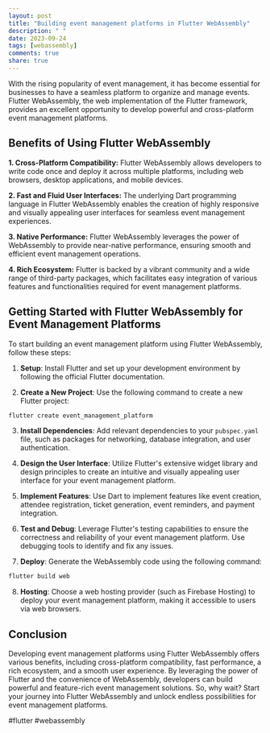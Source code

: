 ```yaml
---
layout: post
title: "Building event management platforms in Flutter WebAssembly"
description: " "
date: 2023-09-24
tags: [webassembly]
comments: true
share: true
---
```


With the rising popularity of event management, it has become essential for businesses to have a seamless platform to organize and manage events. Flutter WebAssembly, the web implementation of the Flutter framework, provides an excellent opportunity to develop powerful and cross-platform event management platforms.

## Benefits of Using Flutter WebAssembly

**1. Cross-Platform Compatibility:** Flutter WebAssembly allows developers to write code once and deploy it across multiple platforms, including web browsers, desktop applications, and mobile devices.

**2. Fast and Fluid User Interfaces:** The underlying Dart programming language in Flutter WebAssembly enables the creation of highly responsive and visually appealing user interfaces for seamless event management experiences.

**3. Native Performance:** Flutter WebAssembly leverages the power of WebAssembly to provide near-native performance, ensuring smooth and efficient event management operations.

**4. Rich Ecosystem:** Flutter is backed by a vibrant community and a wide range of third-party packages, which facilitates easy integration of various features and functionalities required for event management platforms.

## Getting Started with Flutter WebAssembly for Event Management Platforms

To start building an event management platform using Flutter WebAssembly, follow these steps:

1. **Setup**: Install Flutter and set up your development environment by following the official Flutter documentation.

2. **Create a New Project**: Use the following command to create a new Flutter project:

```dart
flutter create event_management_platform
```

3. **Install Dependencies**: Add relevant dependencies to your `pubspec.yaml` file, such as packages for networking, database integration, and user authentication.

4. **Design the User Interface**: Utilize Flutter's extensive widget library and design principles to create an intuitive and visually appealing user interface for your event management platform.

5. **Implement Features**: Use Dart to implement features like event creation, attendee registration, ticket generation, event reminders, and payment integration.

6. **Test and Debug**: Leverage Flutter's testing capabilities to ensure the correctness and reliability of your event management platform. Use debugging tools to identify and fix any issues.

7. **Deploy**: Generate the WebAssembly code using the following command:

```dart
flutter build web
```

8. **Hosting**: Choose a web hosting provider (such as Firebase Hosting) to deploy your event management platform, making it accessible to users via web browsers.

## Conclusion

Developing event management platforms using Flutter WebAssembly offers various benefits, including cross-platform compatibility, fast performance, a rich ecosystem, and a smooth user experience. By leveraging the power of Flutter and the convenience of WebAssembly, developers can build powerful and feature-rich event management solutions. So, why wait? Start your journey into Flutter WebAssembly and unlock endless possibilities for event management platforms.

#flutter #webassembly